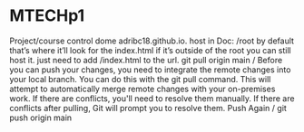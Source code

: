 # MTECHp1
Project/course control
dome adribc18.github.io.
host in Doc: /root by default
that’s where it’ll look for the index.html
if it’s outside of the root you can still host it. just need to add /index.html to the url.
git pull origin main / Before you can push your changes, you need to integrate the remote changes into your local branch. You can do this with the git pull command. This will attempt to automatically merge remote changes with your on-premises work. If there are conflicts, you'll need to resolve them manually.
If there are conflicts after pulling, Git will prompt you to resolve them.
Push Again / git push origin main


